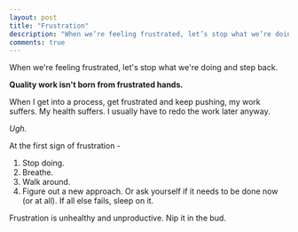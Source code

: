```yaml
---
layout: post
title: "Frustration"
description: "When we’re feeling frustrated, let’s stop what we’re doing and step back."
comments: true
---
```

When we're feeling frustrated, let's stop what we're doing and step back.

**Quality work isn't born from frustrated hands.**

When I get into a process, get frustrated and keep pushing, my work suffers.  My health suffers.  I usually have to redo the work later anyway.

*Ugh.*

At the first sign of frustration -

  1.  Stop doing.
  2.  Breathe.
  3.  Walk around.
  4.  Figure out a new approach.  Or ask yourself if it needs to be done now (or at all).  If all else fails, sleep on it.

Frustration is unhealthy and unproductive.  Nip it in the bud.
